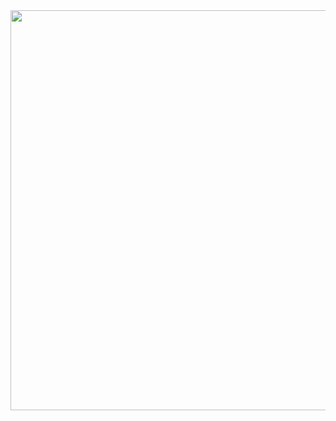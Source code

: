 <img width=640 src="https://user-images.githubusercontent.com/20998959/154764738-d60a674f-aa50-4059-9268-f32427ff98d3.png">
